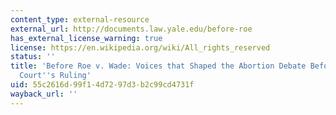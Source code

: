 ```yaml
---
content_type: external-resource
external_url: http://documents.law.yale.edu/before-roe
has_external_license_warning: true
license: https://en.wikipedia.org/wiki/All_rights_reserved
status: ''
title: 'Before Roe v. Wade: Voices that Shaped the Abortion Debate Before the Supreme
  Court''s Ruling'
uid: 55c2616d-99f1-4d72-97d3-b2c99cd4731f
wayback_url: ''
---
```

